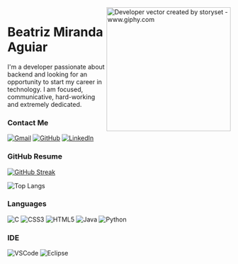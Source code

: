 <img align="right" alt="Developer vector created by storyset - www.giphy.com" height="280" src="https://media.giphy.com/media/5AGjSNAAbQAkor4AJF/giphy.gif">
<h1> Beatriz Miranda Aguiar </h1>

I'm a developer passionate about backend and looking for an opportunity to start my career in technology. I am focused, communicative, hard-working and extremely dedicated.

### Contact Me

[![Gmail](https://img.shields.io/badge/Gmail-100000?style=for-the-badge&logo=gmail&border=00BFFF&logoColor=9b2961)](mailto:bmirandaaguiar@gmail.com)
[![GitHub](https://img.shields.io/badge/GitHub-100000?style=for-the-badge&border=00BFFF&logo=github&logoColor=9b2961)](https://github.com/BeatrizMirandaAguiar)
[![LinkedIn](https://img.shields.io/badge/LinkedIn-100000?style=for-the-badge&border=00BFFF&logo=linkedin&logoColor=9b2961)](https://www.linkedin.com/in/beatriz-miranda-aguiar-a3a22a25b/)

### GitHub Resume

[![GitHub Streak](https://streak-stats.demolab.com/?user=BeatrizMirandaAguiar&theme=bear&background=000&border=00BFFF&dates=FFF)](https://git.io/streak-stats)

![Top Langs](https://github-readme-stats-git-masterrstaa-rickstaa.vercel.app/api/top-langs/?username=BeatrizMirandaAguiar&layout=compact&bg_color=000&border_color=00BFFF&title_color=E94D5F&text_color=FFF)

### Languages
![C](https://img.shields.io/badge/C-100000?style=for-the-badge&logo=c&border=00BFFF&logoColor=9b2961)
![CSS3](https://img.shields.io/badge/CSS3-100000?style=for-the-badge&border=00BFFF&logo=css3&logoColor=9b2961)
![HTML5](https://img.shields.io/badge/HTML5-100000?style=for-the-badge&border=00BFFF&logo=html5&logoColor=9b2961)
![Java](https://img.shields.io/badge/Java-100000?style=for-the-badge&border=00BFFF&logo=openjdk&logoColor=9b2961)
![Python](https://img.shields.io/badge/Python-100000?style=for-the-badge&border=00BFFF&logo=python&logoColor=9b2961)

### IDE
![VSCode](https://img.shields.io/badge/VSCode-100000?style=for-the-badge&border=00BFFF&logo=visual%20studio%20code&logoColor=9b2961)
![Eclipse](https://img.shields.io/badge/Eclipse-100000?style=for-the-badge&border=00BFFF&logo=eclipse&logoColor=9b2961)
